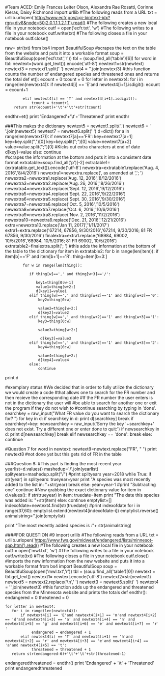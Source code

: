 #Team ACED: Emily Frances Leiter Olson, Alexandra Rae Rosatti, Corinne Kieras, Daisy Richmond
import urllib
#The following reads from a URL
txt = urllib.urlopen('http://www.ecfr.gov/cgi-bin/text-idx?rgn=div8&node=50:2.0.1.1.1.2.1.1').read()
#The following creates a new local file in your notebook
outf = open('ecfr.txt', 'w')
#The following writes to a file in your notebook
outf.write(txt)
#The following closes a file in your notebook
outf.close()

raw= str(txt)
from bs4 import BeautifulSoup
#scrapes the text on the table from the website and puts it into a workable format
soup = BeautifulSoup(open('ecfr.txt','r'))
tbl = (soup.find_all('table')[6])
for word in tbl:
    newtext=(word.get_text()).encode('utf-8')
newtext1=str(newtext)
newtext3 = newtext1.split(' ')
newtext4 = ''.join(newtext3)
#this function counts the number of endangered species and threatened ones and returns the total
def et():
    ecount = 0
    tcount = 0
    for letter in newtext4:
        for i in range(len(newtext4)):
            if newtext4[i] == 'E'and newtext4[i+1].isdigit():
                ecount = ecount+1
            
            elif newtext4[i] == 'T' and newtext4[i+1].isdigit():
                tcount = tcount+1
        return str(ecount)+'\t'+'\t'+str(tcount)


endthr=et()
print 'Endangered'+'\t'+'Threatened'
print endthr


###This makes the dictionary
newtext5 = newtext1.split('.')
newtext6 = ' '.join(newtext5)
newtext7 = newtext6.split(' ')
d=dict()
for a in range(len(newtext7)):
    if newtext7[a]=='FR':
        key=newtext7[a+1]        key=key.split(",")[0]
        key=key.split(";")[0]
        value=newtext7[a+2]
        value=value.split(";")[0] #Kicks out extra characters at end of date
        d[key]=value
    else:
        continue   
#scrapes the information at the bottom and puts it into a consistent date format
extratable=soup.find_all('p')[-2]
extratable1=(extratable.get_text()).encode('utf-8')
newextra=extratable1.replace('Aug. 4, 2016','8/4/2016')
newextra1=newextra.replace(', as amended at ','; ')
newextra2=newextra1.replace('Aug. 12, 2016','8/12/2016')
newextra3=newextra2.replace('Aug. 26, 2016','8/26/2016')
newextra4=newextra3.replace('Sept. 12, 2016','9/12/2016')
newextra5=newextra4.replace('Sept. 22, 2016','9/22/2016')
newextra6=newextra5.replace('Sept. 30, 2016','9/30/2016')
newextra7=newextra6.replace('Oct. 5, 2016','10/5/2016')
newextra8=newextra7.replace('Oct. 6, 2016','10/6/2016')
newextra9=newextra8.replace('Nov. 2, 2016','11/2/2016')
newextra10=newextra9.replace('Dec. 21, 2016','12/21/2016')
extra=newextra10.replace('Jan 11, 2017]','1/11/2017')
extra1=extra.replace('67214, 67856, 9/30/2016','67214, 9/30/2016; 81 FR 67856, 9/30/2016')
finalextra=extra1.replace('68984, 69002, 10/5/2016','68984, 10/5/2016; 81 FR 69002, 10/5/2016')
extratable2=finalextra.split('; ')
#this adds the information at the bottom of the table to the dictionary
for item in extratable2:
    for b in range(len(item)):
        if item[b]=='F' and item[b+1]=='R':
            thing=item[b+3:]
            
            for w in range(len(thing)):
             
               if thing[w]==',' and thing[w+3]=='/':
                    
                  key1=thing[0:w-1]
                  value1=thing[w+2:]
                  d[key1]=value1
               elif thing[w]==',' and thing[w+2]=='1' and thing[w+3]=='0':
                   key2=thing[0:w]
                    
                   value2=thing[w+2:]
                   d[key2]=value2
               elif thing[w]==',' and thing[w+2]=='1' and thing[w+3]=='1':
                   key3=thing[0:w]
                    
                   value3=thing[w+2:]
                    
                    d[key3]=value3
               elif thing[w]==',' and thing[w+2]=='1' and thing[w+3]=='2':
                   key4=thing[0:w]
                    
                   value4=thing[w+2:]
                   d[key4]=value4
               else:
                   continue 
print d


#exemplary status
#We decided that in order to fully utilize the dictionary we would create a code
#that allows one to search for the FR number and then recieve the corresponding date
#If the FR number the user enters is not in the dictionary the user will
#be able to search for another one or exit the program if they do not wish to 
#continue searching by typing in 'done'.
searchkey = raw_input("What FR value do you want to search the dictionary for? ")
for key in d:
    if searchkey in d:
        print d[searchkey]
        break
    if searchkey!=key:
        newsearchkey = raw_input('Sorry the key '+searchkey+' does not exist. Try a different one or enter done to quit:')
        if newsearchkey in d:
            print d[newsearchkey]
            break
        elif newsearchkey == 'done':
            break
        else:
            continue


#Question 7
for word in newtext:
    newtext8=newtext.replace("FR", " ")
    print newtext8
#not done yet but this gets rid of FR in the table

###Question 8:
#This part is finding the most recent year
yearlist=d.values()
mashedup='/'.join(yearlist)
splityears=mashedup.split("/")
#print splityears
year=2018
while True:
    if str(year) in splityears:
        trueyear=year
        print "A species was most recently added to the list in: "+str(year)
        break
    else: 
        year=year-1
        #print "Subtracting one"
        continue
#Now grabbing the exact dictionary value
for item in d.values():
    if str(trueyear) in item:
        truedate=item
        print "The date this species was added is: "+str(item)
    else:
        continue
emptylist=[]
indexofdate=newtext4.find(str(truedate))
#print indexofdate
for i in range(37,60):
    emptylist.extend(newtext4[indexofdate-i])
emptylist.reverse()
animalstring=''.join(emptylist)

print "The most recently added species is :"+ str(animalstring)



####FOR QUESTION #9
   import urllib
#The following reads from a URL
txt = urllib.urlopen('https://www.fws.gov/midwest/endangered/lists/minnesot-spp.html').read()
#The following creates a new local file in your notebook
outf = open('mwl.txt', 'w')
#The following writes to a file in your notebook
outf.write(txt)
#The following closes a file in your notebook
outf.close()
#imports the new information from the new website and puts it into a workable format
from bs4 import BeautifulSoup
soup = BeautifulSoup(open('mwl.txt','r'))
tbl = (soup.find_all('table')[0])
newtext = tbl.get_text()
newtext1= newtext.encode('utf-8')
newtext2=str(newtext1)
newtext5 = newtext2.replace('\n',' ')
newtext3 = newtext5.split(' ')
newtext4 = ''.join(newtext3)
#this function adds up the endangered and threatened species from the Minnesota website and prints the totals
def endthr():
    endangered = 0
    threatened = 0

    for letter in newtext4:
       for i in range(len(newtext4)):
           if newtext4[i] == 'E'and newtext4[i+1] == 'n'and newtext4[i+2] == 'd'and newtext4[i+3] == 'a' and newtext4[i+4] == 'n' and newtext4[i+5] == 'g' and newtext4[i+6] == 'e' and newtext4[i+7] == 'r' :
                endangered = endangered + 1
           elif newtext4[i] == 'T' and newtext4[i+1] == 'h'and newtext4[i+2] == 'r' and newtext4[i+3] == 'e'and newtext4[i+4] == 'a'and newtext4[i+5] == 't':
                threatened = threatened + 1
       return str(endangered-6)+'\t'+'\t'+str(threatened-1)

endangeredthreatened = endthr()
print 'Endangered' + '\t' + 'Threatened'
print endangeredthreatened

